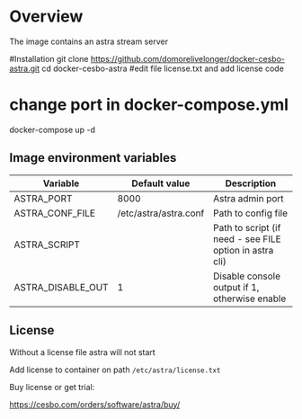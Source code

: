 # Overview

The image contains an astra stream server

#Installation
git clone https://github.com/domorelivelonger/docker-cesbo-astra.git
cd docker-cesbo-astra
#edit file license.txt and add license code
# change port in docker-compose.yml

docker-compose up -d
## Image environment variables

| Variable | Default value | Description |
| -------- | ------------- | ----------- |
| ASTRA_PORT | 8000 | Astra admin port | 
| ASTRA_CONF_FILE | /etc/astra/astra.conf | Path to config file | 
| ASTRA_SCRIPT | | Path to script (if need - see FILE option in astra cli) | 
| ASTRA_DISABLE_OUT | 1 | Disable console output if 1, otherwise enable | 

## License

Without a license file astra will not start

Add license to container on path `/etc/astra/license.txt`

Buy license or get trial:

https://cesbo.com/orders/software/astra/buy/
